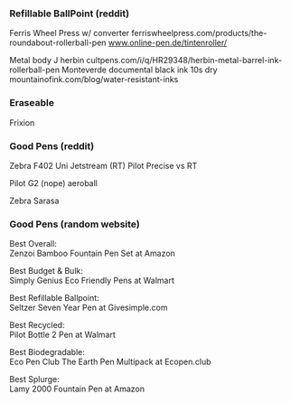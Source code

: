 ### Refillable BallPoint (reddit)
Ferris Wheel Press w/ converter
ferriswheelpress.com/products/the-roundabout-rollerball-pen
www.online-pen.de/tintenroller/

Metal body J herbin
cultpens.com/i/q/HR29348/herbin-metal-barrel-ink-rollerball-pen
Monteverde documental black ink 10s dry mountainofink.com/blog/water-resistant-inks

### Eraseable
Frixion

### Good Pens (reddit)
Zebra F402
Uni Jetstream (RT)
Pilot Precise vs RT 

Pilot G2 (nope)
aeroball

Zebra Sarasa

### Good Pens (random website)
Best Overall:  
Zenzoi Bamboo Fountain Pen Set at Amazon  

Best Budget & Bulk:  
Simply Genius Eco Friendly Pens at Walmart  

Best Refillable Ballpoint:  
Seltzer Seven Year Pen at Givesimple.com  

Best Recycled:  
Pilot Bottle 2 Pen at Walmart  

Best Biodegradable:  
Eco Pen Club The Earth Pen Multipack at Ecopen.club  

Best Splurge:  
Lamy 2000 Fountain Pen at Amazon  
